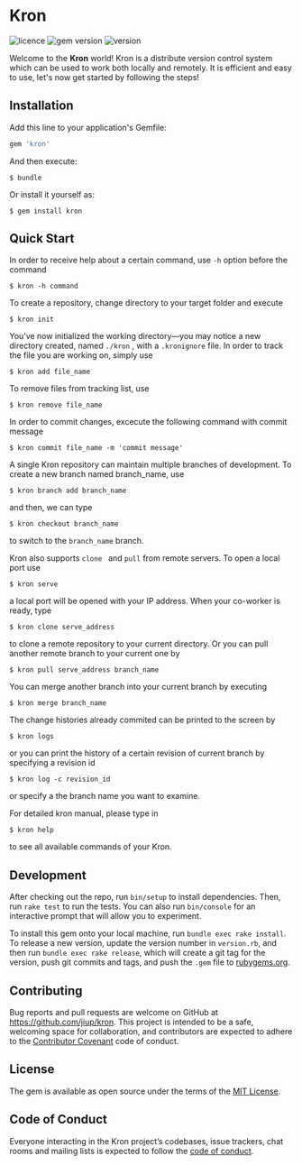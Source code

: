 # Kron

![licence](https://img.shields.io/dub/l/vibe-d.svg) ![gem version](https://img.shields.io/badge/gem-2.1.0-green.svg) ![version](https://img.shields.io/badge/version-0.1.0-green.svg)

Welcome to the **Kron** world! Kron is a distribute version control system which can be used to work both locally and remotely. It is efficient and easy to use, let's now get started by following the steps!

## Installation

Add this line to your application's Gemfile:

```ruby
gem 'kron'
```

And then execute:

    $ bundle

Or install it yourself as:

    $ gem install kron



## Quick Start

In order to receive help about a certain command, use `-h` option before the command

```
$ kron -h command
```

To create a repository, change directory to your target folder and execute

```
$ kron init
```

You’ve now initialized the working directory—you may notice a new directory created, named `./kron` , with  a `.kronignore` file. In order to track the file you are working on, simply use

```
$ kron add file_name
```

To remove files from tracking list, use

```
$ kron remove file_name
```

In order to commit changes, excecute the following command with commit message

```
$ kron commit file_name -m 'commit message'
```

A single Kron repository can maintain multiple branches of development. To create a new branch named branch_name, use

```
$ kron branch add branch_name
```

and then, we can type

```
$ kron checkout branch_name
```

to switch to the `branch_name` branch. 

Kron also supports `clone ` and `pull` from remote servers. To open a local port use

```
$ kron serve
```

a local port will be opened with your IP address. When your co-worker is ready,  type

```
$ kron clone serve_address 
```

to clone a remote repository to your current directory. Or you can pull another remote branch to your current one by

```
$ kron pull serve_address branch_name
```

You can merge another branch into your current branch by executing

```
$ kron merge branch_name
```

The change histories already commited can be printed to the screen by

```
$ kron logs
```

or you can print the history of a certain revision of current branch by specifying a revision id

```
$ kron log -c revision_id
```

or specify a the branch name you want to examine.

For detailed kron manual, please type in

```
$ kron help
```

to see all available commands of your Kron.



## Development

After checking out the repo, run `bin/setup` to install dependencies. Then, run `rake test` to run the tests. You can also run `bin/console` for an interactive prompt that will allow you to experiment.

To install this gem onto your local machine, run `bundle exec rake install`. To release a new version, update the version number in `version.rb`, and then run `bundle exec rake release`, which will create a git tag for the version, push git commits and tags, and push the `.gem` file to [rubygems.org](https://rubygems.org).



## Contributing

Bug reports and pull requests are welcome on GitHub at https://github.com/jiup/kron. This project is intended to be a safe, welcoming space for collaboration, and contributors are expected to adhere to the [Contributor Covenant](http://contributor-covenant.org) code of conduct.



## License

The gem is available as open source under the terms of the [MIT License](https://opensource.org/licenses/MIT).



## Code of Conduct

Everyone interacting in the Kron project’s codebases, issue trackers, chat rooms and mailing lists is expected to follow the [code of conduct](https://github.com/[USERNAME]/kron/blob/master/CODE_OF_CONDUCT.md).
